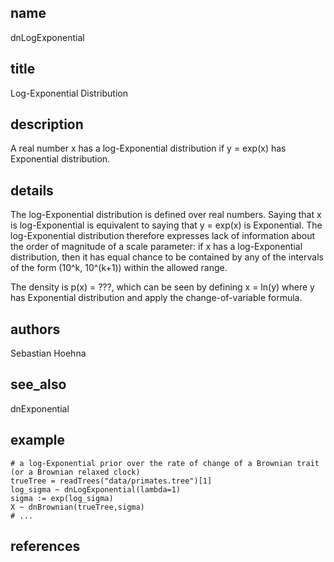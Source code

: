 ## name
dnLogExponential
## title
Log-Exponential Distribution
## description
A real number x has a log-Exponential distribution if y = exp(x) has Exponential distribution.
## details
The log-Exponential distribution is defined over real numbers. Saying that x is log-Exponential is equivalent to saying that y = exp(x) is Exponential. The log-Exponential distribution therefore expresses lack of information about the order of magnitude of a scale parameter:  if x has a log-Exponential distribution, then it has equal chance to be contained by any of the intervals of the form (10^k, 10^(k+1)) within the allowed range.

The density is p(x) = ???, which can be seen by defining x = ln(y) where y has Exponential distribution and apply the change-of-variable formula.

## authors
Sebastian Hoehna
## see_also
dnExponential
## example
	# a log-Exponential prior over the rate of change of a Brownian trait (or a Brownian relaxed clock)
	trueTree = readTrees("data/primates.tree")[1]
	log_sigma ~ dnLogExponential(lambda=1)
	sigma := exp(log_sigma)
	X ~ dnBrownian(trueTree,sigma)
	# ...
	
## references

